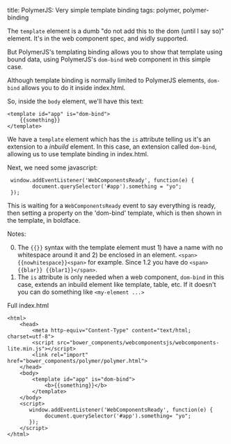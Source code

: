title: PolymerJS: Very simple template binding
tags: polymer, polymer-binding

The ```template``` element is a dumb "do not add this to the dom (until I say so)" element. It's in the web component spec, and widly supported.

But PolymerJS's templating binding allows you to show that template using bound data, using PolymerJS's ```dom-bind``` web component in this simple case.

Although template binding is normally limited to PolymerJS elements, ```dom-bind``` allows you to do it inside index.html.

So, inside the ```body``` element, we'll have this text:

    <template id="app" is="dom-bind">
        {{something}}
    </template>

We have a ```template``` element which has the ```is``` attribute telling us it's an extension to a *inbuild* element.  In this case, an extension called ```dom-bind```, allowing us to use template binding in index.html.

Next, we need some javascript:

     window.addEventListener('WebComponentsReady', function(e) {
            document.querySelector('#app').something = "yo";
     });

This is waiting for a ```WebComponentsReady``` event to say everything is ready, then setting a property on the 'dom-bind' template, which is then shown in the template, in boldface.

Notes:

0. The ```{{}}``` syntax with the template element must 1) have a name with no whitespace around it and 2) be enclosed in an element. ```<span>{{nowhitespace}}<span>``` for example. Since 1.2 you have do ``<span>{{blar}} {{blar1}}</span>``.
1. The ```is``` attribute is only needed when a web component, ```dom-bind``` in this case, extends an inbuild element like template, table, etc. If it doesn't you can do something like ```<my-element ...>```

Full index.html

    <html>
        <head>
            <meta http-equiv="Content-Type" content="text/html; charset=utf-8">
            <script src="bower_components/webcomponentsjs/webcomponents-lite.min.js"></script>
            <link rel="import" href="bower_components/polymer/polymer.html">
        </head>
        <body>
            <template id="app" is="dom-bind">
                <b>{{something}}</b>
            </template>
        </body>
        <script>
           window.addEventListener('WebComponentsReady', function(e) {
                document.querySelector('#app').something= "yo";
           });
        </script>
    </html>
